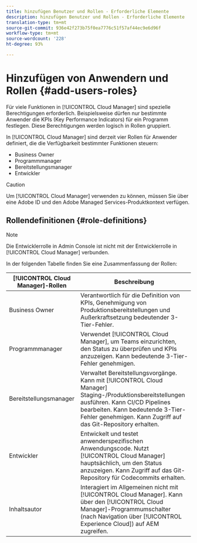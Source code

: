 ```yaml
---
title: hinzufügen Benutzer und Rollen - Erforderliche Elemente
description: hinzufügen Benutzer und Rollen - Erforderliche Elemente
translation-type: tm+mt
source-git-commit: 936e42f273b75f0ea7776c51f57af44ec9e6d96f
workflow-type: tm+mt
source-wordcount: '228'
ht-degree: 93%

---
```



# Hinzufügen von Anwendern und Rollen {#add-users-roles}


Für viele Funktionen in [!UICONTROL Cloud Manager] sind spezielle Berechtigungen erforderlich. Beispielsweise dürfen nur bestimmte Anwender die KPIs (Key Performance Indicators) für ein Programm festlegen. Diese Berechtigungen werden logisch in Rollen gruppiert.

In [!UICONTROL Cloud Manager] sind derzeit vier Rollen für Anwender definiert, die die Verfügbarkeit bestimmter Funktionen steuern:

* Business Owner
* Programmmanager
* Bereitstellungsmanager
* Entwickler

>[!CAUTION]
>
>Um [!UICONTROL Cloud Manager] verwenden zu können, müssen Sie über eine Adobe ID und den Adobe Managed Services-Produktkontext verfügen.

## Rollendefinitionen {#role-definitions}

>[!NOTE]
>
>Die Entwicklerrolle in Admin Console ist nicht mit der Entwicklerrolle in [!UICONTROL Cloud Manager] verbunden.

In der folgenden Tabelle finden Sie eine Zusammenfassung der Rollen:

| [!UICONTROL Cloud Manager]-Rollen | Beschreibung |
|--- |--- |
| Business Owner | Verantwortlich für die Definition von KPIs, Genehmigung von Produktionsbereitstellungen und Außerkraftsetzung bedeutender 3-Tier-Fehler. |
| Programmmanager | Verwendet [!UICONTROL Cloud Manager], um Teams einzurichten, den Status zu überprüfen und KPIs anzuzeigen. Kann bedeutende 3-Tier-Fehler genehmigen. |
| Bereitstellungsmanager | Verwaltet Bereitstellungsvorgänge. Kann mit [!UICONTROL Cloud Manager] Staging-/Produktionsbereitstellungen ausführen. Kann CI/CD Pipelines bearbeiten. Kann bedeutende 3-Tier-Fehler genehmigen. Kann Zugriff auf das Git-Repository erhalten. |
| Entwickler | Entwickelt und testet anwenderspezifischen Anwendungscode. Nutzt [!UICONTROL Cloud Manager] hauptsächlich, um den Status anzuzeigen. Kann Zugriff auf das Git-Repository für Codecommits erhalten. |
| Inhaltsautor | Interagiert im Allgemeinen nicht mit [!UICONTROL Cloud Manager]. Kann über den [!UICONTROL Cloud Manager]-Programmumschalter (nach Navigation über [!UICONTROL Experience Cloud]) auf AEM zugreifen. |
